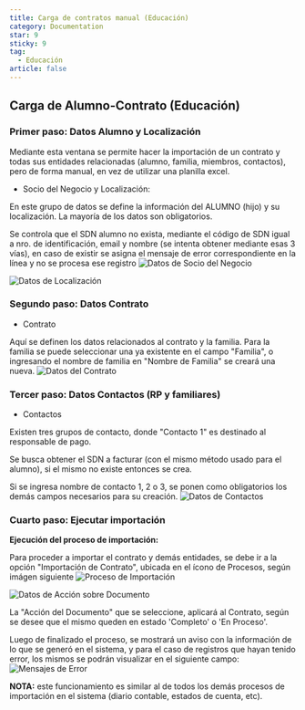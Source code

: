 ```yaml
---
title: Carga de contratos manual (Educación)
category: Documentation
star: 9
sticky: 9
tag: 
  - Educación
article: false
---
```


## Carga de Alumno-Contrato (Educación)

### Primer paso: Datos Alumno y Localización

Mediante esta ventana se permite hacer la importación de un contrato y todas sus entidades relacionadas (alumno, familia, miembros, contactos), pero de forma manual, en vez de utilizar una planilla excel.

* Socio del Negocio y Localización:

En este grupo de datos se define la información del ALUMNO (hijo) y su localización. La mayoría de los datos son obligatorios.

Se controla que el SDN alumno no exista, mediante el código de SDN igual a nro. de identificación, email y nombre (se intenta obtener mediante esas 3 vías), en caso de existir se asigna el mensaje de error correspondiente en la línea y no se procesa ese registro
![Datos de Socio del Negocio](/assets/img/docs/basic-rules/bid-import-SDN.png)

![Datos de Localización](/assets/img/docs/basic-rules/bid-import-location.png)

### Segundo paso: Datos Contrato

* Contrato

Aquí se definen los datos relacionados al contrato y la familia. Para la familia se puede seleccionar una ya existente en el campo "Familia", o ingresando el nombre de familia en "Nombre de Familia" se creará una nueva.
![Datos del Contrato](/assets/img/docs/basic-rules/bid-import-contract.png)


### Tercer paso: Datos Contactos (RP y familiares)

* Contactos

Existen tres grupos de contacto, donde "Contacto 1" es destinado al responsable de pago.

Se busca obtener el SDN a facturar (con el mismo método usado para el alumno), si el mismo no existe entonces se crea.

Si se ingresa nombre de contacto 1, 2 o 3, se ponen como obligatorios los demás campos necesarios para su creación.
![Datos de Contactos](/assets/img/docs/basic-rules/bid-import-contact.png)

### Cuarto paso: Ejecutar importación

**Ejecución del proceso de importación:**

Para proceder a importar el contrato y demás entidades, se debe ir a la opción "Importación de Contrato", ubicada en el ícono de Procesos, según imágen siguiente
![Proceso de Importación](/assets/img/docs/basic-rules/bid-import-importation.png)

![Datos de Acción sobre Documento](/assets/img/docs/basic-rules/bid-import-doc-action.png)

La "Acción del Documento" que se seleccione, aplicará al Contrato, según se desee que el mismo queden en estado 'Completo' o 'En Proceso'.

Luego de finalizado el proceso, se mostrará un aviso con la información de lo que se generó en el sistema, y para el caso de registros que hayan tenido error, los mismos se podrán visualizar en el siguiente campo:
![Mensajes de Error](/assets/img/docs/basic-rules/bid-import-error-message.png)

**NOTA:** este funcionamiento es similar al de todos los demás procesos de importación en el sistema (diario contable, estados de cuenta, etc).